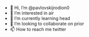 - 👋 Hi, I’m @pavlovskijrodion0
- 👀 I’m interested in air
- 🌱 I’m currently learning head
- 💞️ I’m looking to collaborate on prior
- 📫 How to reach me twitter

<!---
pavlovskijrodion0/pavlovskijrodion0 is a ✨ special ✨ repository because its `README.md` (this file) appears on your GitHub profile.
You can click the Preview link to take a look at your changes.
--->
